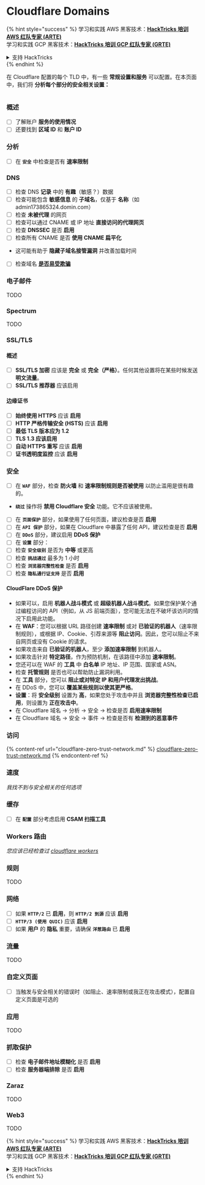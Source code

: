 # Cloudflare Domains

{% hint style="success" %}
学习和实践 AWS 黑客技术：<img src="../../.gitbook/assets/image (1) (1).png" alt="" data-size="line">[**HackTricks 培训 AWS 红队专家 (ARTE)**](https://training.hacktricks.xyz/courses/arte)<img src="../../.gitbook/assets/image (1) (1).png" alt="" data-size="line">\
学习和实践 GCP 黑客技术：<img src="../../.gitbook/assets/image (2).png" alt="" data-size="line">[**HackTricks 培训 GCP 红队专家 (GRTE)**<img src="../../.gitbook/assets/image (2).png" alt="" data-size="line">](https://training.hacktricks.xyz/courses/grte)

<details>

<summary>支持 HackTricks</summary>

* 查看 [**订阅计划**](https://github.com/sponsors/carlospolop)!
* **加入** 💬 [**Discord 群组**](https://discord.gg/hRep4RUj7f) 或 [**电报群组**](https://t.me/peass) 或 **关注** 我们的 **Twitter** 🐦 [**@hacktricks\_live**](https://twitter.com/hacktricks\_live)**.**
* **通过向** [**HackTricks**](https://github.com/carlospolop/hacktricks) 和 [**HackTricks Cloud**](https://github.com/carlospolop/hacktricks-cloud) github 仓库提交 PR 分享黑客技巧。

</details>
{% endhint %}

在 Cloudflare 配置的每个 TLD 中，有一些 **常规设置和服务** 可以配置。在本页面中，我们将 **分析每个部分的安全相关设置：**

<figure><img src="../../.gitbook/assets/image (101).png" alt=""><figcaption></figcaption></figure>

### 概述

* [ ] 了解账户 **服务的使用情况**
* [ ] 还要找到 **区域 ID** 和 **账户 ID**

### 分析

* [ ] 在 **`安全`** 中检查是否有 **速率限制**

### DNS

* [ ] 检查 DNS **记录** 中的 **有趣**（敏感？）数据
* [ ] 检查可能包含 **敏感信息** 的 **子域名**，仅基于 **名称**（如 admin173865324.domin.com）
* [ ] 检查 **未被代理** 的网页
* [ ] 检查可以通过 CNAME 或 IP 地址 **直接访问的代理网页**
* [ ] 检查 **DNSSEC** 是否 **启用**
* [ ] 检查所有 CNAME 是否 **使用 CNAME 扁平化**
* 这可能有助于 **隐藏子域名接管漏洞** 并改善加载时间
* [ ] 检查域名 [**是否易受欺骗**](https://book.hacktricks.xyz/network-services-pentesting/pentesting-smtp#mail-spoofing)

### **电子邮件**

TODO

### Spectrum

TODO

### SSL/TLS

#### **概述**

* [ ] **SSL/TLS 加密** 应该是 **完全** 或 **完全（严格）**。任何其他设置将在某些时候发送 **明文流量**。
* [ ] **SSL/TLS 推荐器** 应该启用

#### 边缘证书

* [ ] **始终使用 HTTPS** 应该 **启用**
* [ ] **HTTP 严格传输安全 (HSTS)** 应该 **启用**
* [ ] **最低 TLS 版本应为 1.2**
* [ ] **TLS 1.3 应该启用**
* [ ] **自动 HTTPS 重写** 应该 **启用**
* [ ] **证书透明度监控** 应该 **启用**

### **安全**

* [ ] 在 **`WAF`** 部分，检查 **防火墙** 和 **速率限制规则是否被使用** 以防止滥用是很有趣的。
* **`绕过`** 操作将 **禁用 Cloudflare 安全** 功能。它不应该被使用。
* [ ] 在 **`页面保护`** 部分，如果使用了任何页面，建议检查是否 **启用**
* [ ] 在 **`API 保护`** 部分，如果在 Cloudflare 中暴露了任何 API，建议检查是否 **启用**
* [ ] 在 **`DDoS`** 部分，建议启用 **DDoS 保护**
* [ ] 在 **`设置`** 部分：
* [ ] 检查 **`安全级别`** 是否为 **中等** 或更高
* [ ] 检查 **`挑战通过`** 最多为 1 小时
* [ ] 检查 **`浏览器完整性检查`** 是否 **启用**
* [ ] 检查 **`隐私通行证支持`** 是否 **启用**

#### **CloudFlare DDoS 保护**

* 如果可以，启用 **机器人战斗模式** 或 **超级机器人战斗模式**。如果您保护某个通过编程访问的 API（例如，从 JS 前端页面），您可能无法在不破坏该访问的情况下启用此功能。
* 在 **WAF**：您可以根据 URL 路径创建 **速率限制** 或对 **已验证的机器人**（速率限制规则），或根据 IP、Cookie、引荐来源等 **阻止访问**。因此，您可以阻止不来自网页或没有 Cookie 的请求。
* 如果攻击来自 **已验证的机器人**，至少 **添加速率限制** 到机器人。
* 如果攻击针对 **特定路径**，作为预防机制，在该路径中添加 **速率限制**。
* 您还可以在 WAF 的 **工具** 中 **白名单** IP 地址、IP 范围、国家或 ASN。
* 检查 **托管规则** 是否也可以帮助防止漏洞利用。
* 在 **工具** 部分，您可以 **阻止或对特定 IP 和用户代理发出挑战**。
* 在 DDoS 中，您可以 **覆盖某些规则以使其更严格**。
* **设置**：将 **安全级别** 设置为 **高**，如果您处于攻击中并且 **浏览器完整性检查已启用**，则设置为 **正在攻击中**。
* 在 Cloudflare 域名 -> 分析 -> 安全 -> 检查是否 **启用速率限制**
* 在 Cloudflare 域名 -> 安全 -> 事件 -> 检查是否有 **检测到的恶意事件**

### 访问

{% content-ref url="cloudflare-zero-trust-network.md" %}
[cloudflare-zero-trust-network.md](cloudflare-zero-trust-network.md)
{% endcontent-ref %}

### 速度

_我找不到与安全相关的任何选项_

### 缓存

* [ ] 在 **`配置`** 部分考虑启用 **CSAM 扫描工具**

### **Workers 路由**

_您应该已经检查过_ [_cloudflare workers_](./#workers)

### 规则

TODO

### 网络

* [ ] 如果 **`HTTP/2`** 已 **启用**，则 **`HTTP/2 到源`** 应该 **启用**
* [ ] **`HTTP/3 (使用 QUIC)`** 应该 **启用**
* [ ] 如果 **用户** 的 **隐私** 重要，请确保 **`洋葱路由`** 已 **启用**

### **流量**

TODO

### 自定义页面

* [ ] 当触发与安全相关的错误时（如阻止、速率限制或我正在攻击模式），配置自定义页面是可选的

### 应用

TODO

### 抓取保护

* [ ] 检查 **电子邮件地址模糊化** 是否 **启用**
* [ ] 检查 **服务器端排除** 是否 **启用**

### **Zaraz**

TODO

### **Web3**

TODO

{% hint style="success" %}
学习和实践 AWS 黑客技术：<img src="../../.gitbook/assets/image (1) (1).png" alt="" data-size="line">[**HackTricks 培训 AWS 红队专家 (ARTE)**](https://training.hacktricks.xyz/courses/arte)<img src="../../.gitbook/assets/image (1) (1).png" alt="" data-size="line">\
学习和实践 GCP 黑客技术：<img src="../../.gitbook/assets/image (2).png" alt="" data-size="line">[**HackTricks 培训 GCP 红队专家 (GRTE)**<img src="../../.gitbook/assets/image (2).png" alt="" data-size="line">](https://training.hacktricks.xyz/courses/grte)

<details>

<summary>支持 HackTricks</summary>

* 查看 [**订阅计划**](https://github.com/sponsors/carlospolop)!
* **加入** 💬 [**Discord 群组**](https://discord.gg/hRep4RUj7f) 或 [**电报群组**](https://t.me/peass) 或 **关注** 我们的 **Twitter** 🐦 [**@hacktricks\_live**](https://twitter.com/hacktricks\_live)**.**
* **通过向** [**HackTricks**](https://github.com/carlospolop/hacktricks) 和 [**HackTricks Cloud**](https://github.com/carlospolop/hacktricks-cloud) github 仓库提交 PR 分享黑客技巧。

</details>
{% endhint %}
